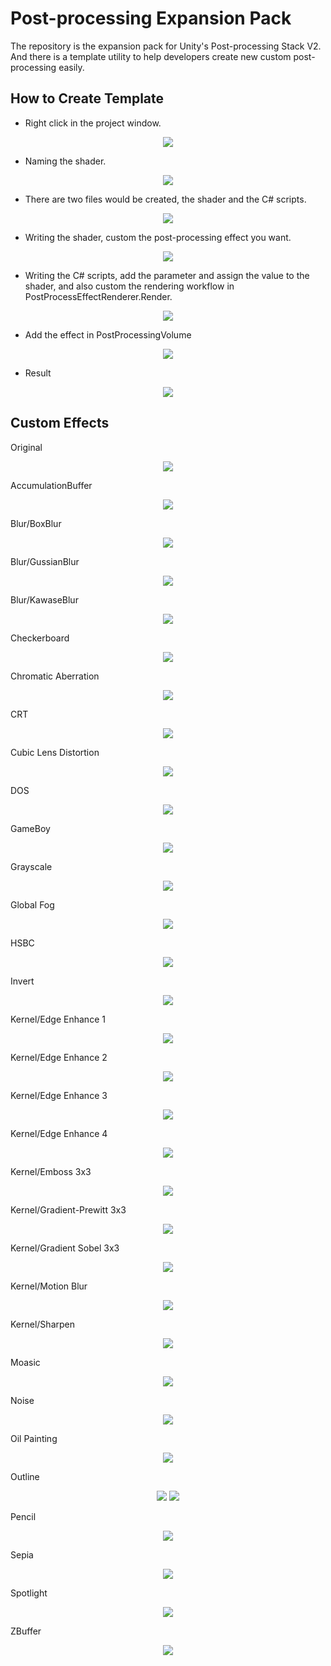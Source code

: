 # Post-processing Expansion Pack
The repository is the expansion pack for Unity's Post-processing Stack V2. And there is a template utility to help developers create new custom post-processing easily.

## How to Create Template
* Right click in the project window.
<p align="center">
<img style="margin:auto;"  src="https://github.com/ted10401/PostProcessingExpansionPack/blob/master/GithubResources/post-processing-expansion-pack-grayscale-how-to-create-template-step-1.png">
</p>

* Naming the shader.
<p align="center">
<img style="margin:auto;"  src="https://github.com/ted10401/PostProcessingExpansionPack/blob/master/GithubResources/post-processing-expansion-pack-grayscale-how-to-create-template-step-2.png">
</p>

* There are two files would be created, the shader and the C# scripts.
<p align="center">
<img style="margin:auto;"  src="https://github.com/ted10401/PostProcessingExpansionPack/blob/master/GithubResources/post-processing-expansion-pack-grayscale-how-to-create-template-step-3.png">
</p>

* Writing the shader, custom the post-processing effect you want.
<p align="center">
<img style="margin:auto;"  src="https://github.com/ted10401/PostProcessingExpansionPack/blob/master/GithubResources/post-processing-expansion-pack-grayscale-how-to-create-template-step-4.png">
</p>

* Writing the C# scripts, add the parameter and assign the value to the shader, and also custom the rendering workflow in  PostProcessEffectRenderer.Render.
<p align="center">
<img style="margin:auto;"  src="https://github.com/ted10401/PostProcessingExpansionPack/blob/master/GithubResources/post-processing-expansion-pack-grayscale-how-to-create-template-step-5.png">
</p>

* Add the effect in PostProcessingVolume
<p align="center">
<img style="margin:auto;"  src="https://github.com/ted10401/PostProcessingExpansionPack/blob/master/GithubResources/post-processing-expansion-pack-grayscale-how-to-create-template-step-6.png">
</p>

* Result
<p align="center">
<img style="margin:auto;"  src="https://github.com/ted10401/PostProcessingExpansionPack/blob/master/GithubResources/post-processing-expansion-pack-grayscale-how-to-create-template-step-7.png">
</p>

## Custom Effects
Original
<p align="center">
<img style="margin:auto;"  src="https://github.com/ted10401/PostProcessingExpansionPack/blob/master/GithubResources/post-processing-expansion-pack-original.png">
</p>

AccumulationBuffer
<p align="center">
<img style="margin:auto;"  src="https://github.com/ted10401/PostProcessingExpansionPack/blob/master/GithubResources/post-processing-expansion-pack-accumulation-buffer.png">
</p>

Blur/BoxBlur
<p align="center">
<img style="margin:auto;"  src="https://github.com/ted10401/PostProcessingExpansionPack/blob/master/GithubResources/post-processing-expansion-pack-blur-box.png">
</p>

Blur/GussianBlur
<p align="center">
<img style="margin:auto;"  src="https://github.com/ted10401/PostProcessingExpansionPack/blob/master/GithubResources/post-processing-expansion-pack-blur-gaussian.png">
</p>

Blur/KawaseBlur
<p align="center">
<img style="margin:auto;"  src="https://github.com/ted10401/PostProcessingExpansionPack/blob/master/GithubResources/post-processing-expansion-pack-blur-kawase.png">
</p>

Checkerboard
<p align="center">
<img style="margin:auto;"  src="https://github.com/ted10401/PostProcessingExpansionPack/blob/master/GithubResources/post-processing-expansion-pack-checkerboard.png">
</p>

Chromatic Aberration
<p align="center">
<img style="margin:auto;"  src="https://github.com/ted10401/PostProcessingExpansionPack/blob/master/GithubResources/post-processing-expansion-pack-chromatic-aberration.png">
</p>

CRT
<p align="center">
<img style="margin:auto;"  src="https://github.com/ted10401/PostProcessingExpansionPack/blob/master/GithubResources/post-processing-expansion-pack-crt.png">
</p>

Cubic Lens Distortion
<p align="center">
<img style="margin:auto;"  src="https://github.com/ted10401/PostProcessingExpansionPack/blob/master/GithubResources/post-processing-expansion-pack-cubic-lens-distortion.png">
</p>

DOS
<p align="center">
<img style="margin:auto;"  src="https://github.com/ted10401/PostProcessingExpansionPack/blob/master/GithubResources/post-processing-expansion-pack-dos.png">
</p>

GameBoy
<p align="center">
<img style="margin:auto;"  src="https://github.com/ted10401/PostProcessingExpansionPack/blob/master/GithubResources/post-processing-expansion-pack-gameboy.png">
</p>

Grayscale
<p align="center">
<img style="margin:auto;"  src="https://github.com/ted10401/PostProcessingExpansionPack/blob/master/GithubResources/post-processing-expansion-pack-grayscale.png">
</p>

Global Fog
<p align="center">
<img style="margin:auto;"  src="https://github.com/ted10401/PostProcessingExpansionPack/blob/master/GithubResources/post-processing-expansion-pack-global-fog.png">
</p>

HSBC
<p align="center">
<img style="margin:auto;"  src="https://github.com/ted10401/PostProcessingExpansionPack/blob/master/GithubResources/post-processing-expansion-pack-hsbc.png">
</p>

Invert
<p align="center">
<img style="margin:auto;"  src="https://github.com/ted10401/PostProcessingExpansionPack/blob/master/GithubResources/post-processing-expansion-pack-invert.png">
</p>

Kernel/Edge Enhance 1
<p align="center">
<img style="margin:auto;"  src="https://github.com/ted10401/PostProcessingExpansionPack/blob/master/GithubResources/post-processing-expansion-pack-kernel-edge-enhance-1.png">
</p>

Kernel/Edge Enhance 2
<p align="center">
<img style="margin:auto;"  src="https://github.com/ted10401/PostProcessingExpansionPack/blob/master/GithubResources/post-processing-expansion-pack-kernel-edge-enhance-2.png">
</p>

Kernel/Edge Enhance 3
<p align="center">
<img style="margin:auto;"  src="https://github.com/ted10401/PostProcessingExpansionPack/blob/master/GithubResources/post-processing-expansion-pack-kernel-edge-enhance-3.png">
</p>

Kernel/Edge Enhance 4
<p align="center">
<img style="margin:auto;"  src="https://github.com/ted10401/PostProcessingExpansionPack/blob/master/GithubResources/post-processing-expansion-pack-kernel-edge-enhance-4.png">
</p>

Kernel/Emboss 3x3
<p align="center">
<img style="margin:auto;"  src="https://github.com/ted10401/PostProcessingExpansionPack/blob/master/GithubResources/post-processing-expansion-pack-kernel-emboss-3x3.png">
</p>

Kernel/Gradient-Prewitt 3x3
<p align="center">
<img style="margin:auto;"  src="https://github.com/ted10401/PostProcessingExpansionPack/blob/master/GithubResources/post-processing-expansion-pack-kernel-gradient-prewitt-3x3.png">
</p>

Kernel/Gradient Sobel 3x3
<p align="center">
<img style="margin:auto;"  src="https://github.com/ted10401/PostProcessingExpansionPack/blob/master/GithubResources/post-processing-expansion-pack-kernel-gradient-sobel-3x3.png">
</p>

Kernel/Motion Blur
<p align="center">
<img style="margin:auto;"  src="https://github.com/ted10401/PostProcessingExpansionPack/blob/master/GithubResources/post-processing-expansion-pack-kernel-motion-blur.png">
</p>

Kernel/Sharpen
<p align="center">
<img style="margin:auto;"  src="https://github.com/ted10401/PostProcessingExpansionPack/blob/master/GithubResources/post-processing-expansion-pack-kernel-sharpen.png">
</p>

Moasic
<p align="center">
<img style="margin:auto;"  src="https://github.com/ted10401/PostProcessingExpansionPack/blob/master/GithubResources/post-processing-expansion-pack-mosaic.png">
</p>

Noise
<p align="center">
<img style="margin:auto;"  src="https://github.com/ted10401/PostProcessingExpansionPack/blob/master/GithubResources/post-processing-expansion-pack-noise.png">
</p>

Oil Painting
<p align="center">
<img style="margin:auto;"  src="https://github.com/ted10401/PostProcessingExpansionPack/blob/master/GithubResources/post-processing-expansion-pack-oil-panting.png">
</p>

Outline
<p align="center">
<img style="margin:auto;"  src="https://github.com/ted10401/PostProcessingExpansionPack/blob/master/GithubResources/post-processing-expansion-pack-outline-normal.png">
<img style="margin:auto;"  src="https://github.com/ted10401/PostProcessingExpansionPack/blob/master/GithubResources/post-processing-expansion-pack-outline-depth.png">
</p>

Pencil
<p align="center">
<img style="margin:auto;"  src="https://github.com/ted10401/PostProcessingExpansionPack/blob/master/GithubResources/post-processing-expansion-pack-pencil.png">
</p>

Sepia
<p align="center">
<img style="margin:auto;"  src="https://github.com/ted10401/PostProcessingExpansionPack/blob/master/GithubResources/post-processing-expansion-pack-sepia.png">
</p>

Spotlight
<p align="center">
<img style="margin:auto;"  src="https://github.com/ted10401/PostProcessingExpansionPack/blob/master/GithubResources/post-processing-expansion-pack-spotlight.png">
</p>

ZBuffer
<p align="center">
<img style="margin:auto;"  src="https://github.com/ted10401/PostProcessingExpansionPack/blob/master/GithubResources/post-processing-expansion-pack-zbuffer.png">
</p>
